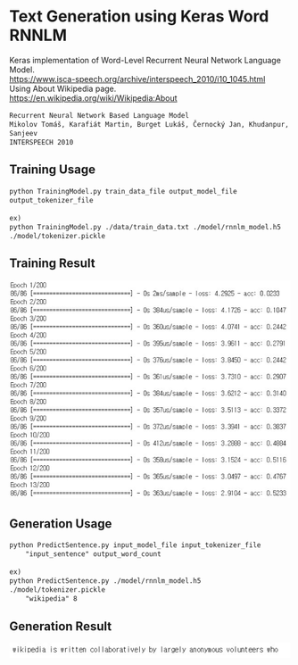 Text Generation using Keras Word RNNLM
===========================================

Keras implementation of Word-Level Recurrent Neural Network Language Model.  
https://www.isca-speech.org/archive/interspeech_2010/i10_1045.html  
Using About Wikipedia page.  
https://en.wikipedia.org/wiki/Wikipedia:About
	
    Recurrent Neural Network Based Language Model
    Mikolov Tomáš, Karafiát Martin, Burget Lukáš, Černocký Jan, Khudanpur, Sanjeev
    INTERSPEECH 2010

Training Usage
-----

    python TrainingModel.py train_data_file output_model_file output_tokenizer_file

    ex)
    python TrainingModel.py ./data/train_data.txt ./model/rnnlm_model.h5 ./model/tokenizer.pickle

Training Result
-----

![train_result.jpg](./example/train_result.jpg)

Generation Usage
-----

    python PredictSentence.py input_model_file input_tokenizer_file
        "input_sentence" output_word_count

    ex)
    python PredictSentence.py ./model/rnnlm_model.h5 ./model/tokenizer.pickle
        "wikipedia" 8

Generation Result
-----

![generation_result.jpg](./example/generation_result.jpg)